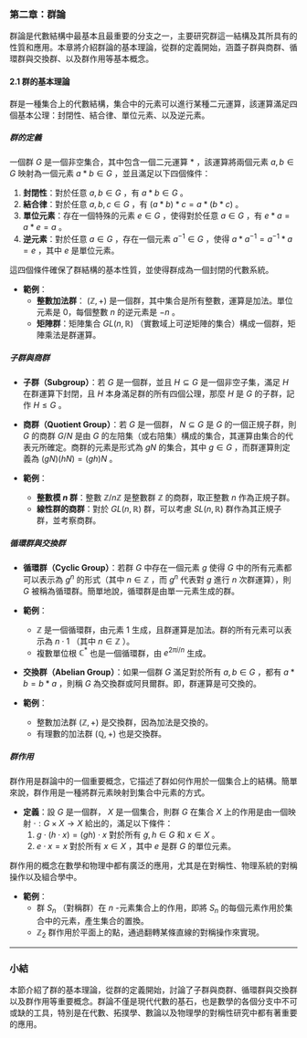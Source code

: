 ### 第二章：群論

群論是代數結構中最基本且最重要的分支之一，主要研究群這一結構及其所具有的性質和應用。本章將介紹群論的基本理論，從群的定義開始，涵蓋子群與商群、循環群與交換群、以及群作用等基本概念。

#### 2.1 群的基本理論

群是一種集合上的代數結構，集合中的元素可以進行某種二元運算，該運算滿足四個基本公理：封閉性、結合律、單位元素、以及逆元素。

##### 群的定義

一個群  $`G`$  是一個非空集合，其中包含一個二元運算  $`*`$ ，該運算將兩個元素  $`a, b \in G`$  映射為一個元素  $`a * b \in G`$ ，並且滿足以下四個條件：

1. **封閉性**：對於任意  $`a, b \in G`$ ，有  $`a * b \in G`$ 。
2. **結合律**：對於任意  $`a, b, c \in G`$ ，有  $`(a * b) * c = a * (b * c)`$ 。
3. **單位元素**：存在一個特殊的元素  $`e \in G`$ ，使得對於任意  $`a \in G`$ ，有  $`e * a = a * e = a`$ 。
4. **逆元素**：對於任意  $`a \in G`$ ，存在一個元素  $`a^{-1} \in G`$ ，使得  $`a * a^{-1} = a^{-1} * a = e`$ ，其中  $`e`$  是單位元素。

這四個條件確保了群結構的基本性質，並使得群成為一個封閉的代數系統。

- **範例**：
  - **整數加法群**： $`(\mathbb{Z}, +)`$  是一個群，其中集合是所有整數，運算是加法。單位元素是 0，每個整數  $`n`$  的逆元素是  $`-n`$ 。
  - **矩陣群**：矩陣集合  $`GL(n, \mathbb{R})`$ （實數域上可逆矩陣的集合）構成一個群，矩陣乘法是群運算。

##### 子群與商群

- **子群（Subgroup）**：若  $`G`$  是一個群，並且  $`H \subseteq G`$  是一個非空子集，滿足  $`H`$  在群運算下封閉，且  $`H`$  本身滿足群的所有四個公理，那麼  $`H`$  是  $`G`$  的子群，記作  $`H \leq G`$ 。

- **商群（Quotient Group）**：若  $`G`$  是一個群， $`N \subseteq G`$  是  $`G`$  的一個正規子群，則  $`G`$  的商群  $`G/N`$  是由  $`G`$  的左陪集（或右陪集）構成的集合，其運算由集合的代表元所確定。商群的元素是形式為  $`gN`$  的集合，其中  $`g \in G`$ ，而群運算則定義為  $`(gN)(hN) = (gh)N`$ 。

- **範例**：
  - **整數模  $`n`$  群**：整數  $`\mathbb{Z}/n\mathbb{Z}`$  是整數群  $`\mathbb{Z}`$  的商群，取正整數  $`n`$  作為正規子群。
  - **線性群的商群**：對於  $`GL(n, \mathbb{R})`$  群，可以考慮  $`SL(n, \mathbb{R})`$  群作為其正規子群，並考察商群。

##### 循環群與交換群

- **循環群（Cyclic Group）**：若群  $`G`$  中存在一個元素  $`g`$  使得  $`G`$  中的所有元素都可以表示為  $`g^n`$  的形式（其中  $`n \in \mathbb{Z}`$ ，而  $`g^n`$  代表對  $`g`$  進行  $`n`$  次群運算），則  $`G`$  被稱為循環群。簡單地說，循環群是由單一元素生成的群。

- **範例**：
  -  $`\mathbb{Z}`$  是一個循環群，由元素 1 生成，且群運算是加法。群的所有元素可以表示為  $`n \cdot 1`$ （其中  $`n \in \mathbb{Z}`$ ）。
  - 複數單位根  $`\mathbb{C}^*`$  也是一個循環群，由  $`e^{2\pi i/n}`$  生成。

- **交換群（Abelian Group）**：如果一個群  $`G`$  滿足對於所有  $`a, b \in G`$ ，都有  $`a * b = b * a`$ ，則稱  $`G`$  為交換群或阿貝爾群。即，群運算是可交換的。

- **範例**：
  - 整數加法群  $`(\mathbb{Z}, +)`$  是交換群，因為加法是交換的。
  - 有理數的加法群  $`(\mathbb{Q}, +)`$  也是交換群。

##### 群作用

群作用是群論中的一個重要概念，它描述了群如何作用於一個集合上的結構。簡單來說，群作用是一種將群元素映射到集合中元素的方式。

- **定義**：設  $`G`$  是一個群， $`X`$  是一個集合，則群  $`G`$  在集合  $`X`$  上的作用是由一個映射  $`\cdot : G \times X \to X`$  給出的，滿足以下條件：
  1.  $`g \cdot (h \cdot x) = (gh) \cdot x`$  對於所有  $`g, h \in G`$  和  $`x \in X`$ 。
  2.  $`e \cdot x = x`$  對於所有  $`x \in X`$ ，其中  $`e`$  是群  $`G`$  的單位元素。

群作用的概念在數學和物理中都有廣泛的應用，尤其是在對稱性、物理系統的對稱操作以及組合學中。

- **範例**：
  - 群  $`S_n`$  （對稱群）在  $`n`$ -元素集合上的作用，即將  $`S_n`$  的每個元素作用於集合中的元素，產生集合的置換。
  -  $`\mathbb{Z}_2`$  群作用於平面上的點，通過翻轉某條直線的對稱操作來實現。

---

### 小結

本節介紹了群的基本理論，從群的定義開始，討論了子群與商群、循環群與交換群以及群作用等重要概念。群論不僅是現代代數的基石，也是數學的各個分支中不可或缺的工具，特別是在代數、拓撲學、數論以及物理學的對稱性研究中都有著重要的應用。